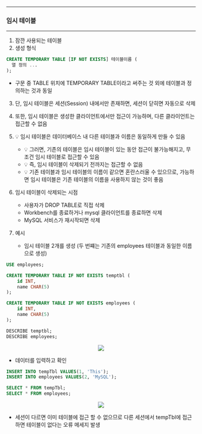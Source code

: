 -----
### 임시 테이블
-----
1. 잠깐 사용되는 테이블
2. 생성 형식
```sql
CREATE TEMPORARY TABLE [IF NOT EXISTS] 테이블이름 (
  열 정의 ...
);
```
  - 구문 중 TABLE 위치에 TEMPORARY TABLE이라고 써주는 것 외에 테이블과 정의하는 것과 동일

3. 단, 임시 테이블은 세션(Session) 내에서만 존재하면, 세션이 닫히면 자동으로 삭제
4. 또한, 임시 테이블은 생성한 클라이언트에서만 접근이 가능하며, 다른 클라이언트는 접근할 수 없음
5. 💡 임시 테이블은 데이터베이스 내 다른 테이블과 이름은 동일하게 만들 수 있음
   - 💡 그러면, 기존의 테이블은 임시 테이블이 있는 동안 접근이 불가능해지고, 무조건 임시 테이블로 접근할 수 있음
   - 💡 즉, 임시 테이블이 삭제되기 전까지는 접근할 수 없음
   - 💡 기존 테이블과 임시 테이블의 이름이 같으면 혼란스러울 수 있으므로, 가능하면 임시 테이블은 기존 테이블의 이름을 사용하지 않는 것이 좋음

6. 임시 테이블이 삭제되는 시점
   - 사용자가 DROP TABLE로 직접 삭제
   - Workbench를 종료하거나 mysql 클라이언트를 종료하면 삭제
   - MySQL 서비스가 재시작되면 삭제

7. 예시
   - 임시 테이블 2개를 생성 (두 번쨰는 기존의 employees 테이블과 동일한 이름으로 생성)
```sql
USE employees;

CREATE TEMPORARY TABLE IF NOT EXISTS temptbl (
    id INT,
    name CHAR(5)
);

CREATE TEMPORARY TABLE IF NOT EXISTS employees (
    id INT,
    name CHAR(5)
);

DESCRIBE temptbl;
DESCRIBE employees;
```
<div align="center">
<img src="https://github.com/sooyounghan/Data-Base/assets/34672301/2a318b4f-e1f6-47c0-820b-0dde3a30401b">
</div>

  - 데이터를 입력하고 확인
```sql
INSERT INTO tempTbl VALUES(1, 'This');
INSERT INTO employees VALUES(2, 'MySQL');

SELECT * FROM tempTbl;
SELECT * FROM employees;
```
<div align="center">
<img src="https://github.com/sooyounghan/Data-Base/assets/34672301/04319b7e-4a6f-43ec-9cbb-b3bd8c091a42">
</div>

  - 세션이 다르면 이미 테이블에 접근 할 수 없으므로 다른 세션에서 tempTbl에 접근하면 테이블이 없다는 오류 메세지 발생
